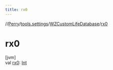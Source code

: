 ```yaml
---
title: rx0
---
```

//[Perry](../../../index.html)/[tools.settings](../index.html)/[WZCustomLifeDatabase](index.html)/[rx0](rx0.html)



# rx0



[jvm]\
val [rx0](rx0.html): [Int](https://kotlinlang.org/api/latest/jvm/stdlib/kotlin/-int/index.html)




